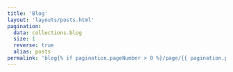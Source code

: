```yaml
---
title: 'Blog'
layout: 'layouts/posts.html'
pagination:
  data: collections.blog
  size: 1
  reverse: true
  alias: posts
permalink: 'blog{% if pagination.pageNumber > 0 %}/page/{{ pagination.pageNumber }}{% endif %}/index.html'
---
```

